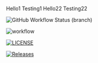 Hello1 
Testing1
Hello22
Testing22

![GitHub Workflow Status (branch)](https://img.shields.io/github/workflow/status/Saw-999/sem/main/develop)

![workflow](https://github.com/Saw-999/sem/actions/workflows/main.yml/badge.svg)

[![LICENSE](https://img.shields.io/github/license/Saw-999/sem.svg?style=flat-square)](https://github.com/Saw-999/sem/blob/master/LICENSE)

[![Releases](https://img.shields.io/github/release/<Saw-999>/sem/all.svg?style=flat-square)](https://github.com/<Saw-999>/sem/releases)